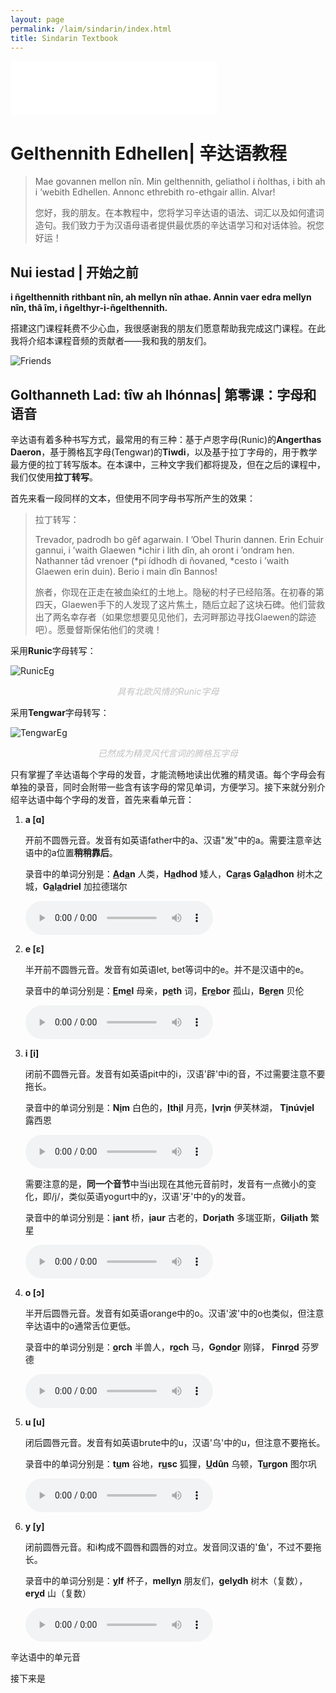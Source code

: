 ```yaml
---
layout: page
permalink: /laim/sindarin/index.html
title: Sindarin Textbook
---
```


<iframe frameborder="no" border="0" marginwidth="0" marginheight="0" width=330 height=86 src="//music.163.com/outchain/player?type=2&id=31108426&auto=0&height=66"></iframe>

# Gelthennith Edhellen| 辛达语教程

> Mae govannen mellon nîn. Min gelthennith, geliathol i ñolthas, i bith ah i ’webith Edhellen. Annonc ethrebith ro-ethgair allin. Alvar! 
>
> 您好，我的朋友。在本教程中，您将学习辛达语的语法、词汇以及如何遣词造句。我们致力于为汉语母语者提供最优质的辛达语学习和对话体验。祝您好运！

## Nui iestad | 开始之前

**i ñgelthennith rithbant nîn, ah mellyn nîn athae. Annin vaer edra mellyn nîn, thâ îm, i ñgelthyr-i-ñgelthennith.**

搭建这门课程耗费不少心血，我很感谢我的朋友们愿意帮助我完成这门课程。在此我将介绍本课程音频的贡献者——我和我的朋友们。

![Friends](https://kinnuch.github.io/laim/sindarin.assets/Friends.png)

## Golthanneth Lad: tîw ah lhónnas| 第零课：字母和语音

辛达语有着多种书写方式，最常用的有三种：基于卢恩字母(Runic)的**Angerthas Daeron**，基于腾格瓦字母(Tengwar)的**Tiwdi**，以及基于拉丁字母的，用于教学最方便的拉丁转写版本。在本课中，三种文字我们都将提及，但在之后的课程中，我们仅使用**拉丁转写**。

首先来看一段同样的文本，但使用不同字母书写所产生的效果：

> 拉丁转写：
>
> Trevador, padrodh bo gêf agarwain. I ’Obel Thurin dannen. Erin Echuir gannui, i ’waith
> Glaewen \*ichir i lith dîn, ah oront i ’ondram hen. Nathanner tâd vrenoer (\*pi ídhodh di
> ñovaned, \*cesto i ’waith Glaewen erin duin). Berio i main dîn Bannos!  
>
> 旅者，你现在正走在被血染红的土地上。隐秘的村子已经陷落。在初春的第四天，Glaewen手下的人发现了这片焦土，随后立起了这块石碑。他们营救出了两名幸存者（如果您想要见见他们，去河畔那边寻找Glaewen的踪迹吧）。愿曼督斯保佑他们的灵魂！

采用**Runic**字母转写：

![RunicEg](https://kinnuch.github.io/laim/sindarin.assets/RunicEg.png)

<center style="font-size:14px;color:#C0C0C0;"><i>具有北欧风情的Runic字母</i></center>

采用**Tengwar**字母转写：

![TengwarEg](https://kinnuch.github.io/laim/sindarin.assets/TengwarEg.png)

<center style="font-size:14px;color:#C0C0C0;"><i>已然成为精灵风代言词的腾格瓦字母</i></center>

只有掌握了辛达语每个字母的发音，才能流畅地读出优雅的精灵语。每个字母会有单独的录音，同时会附带一些含有该字母的常见单词，方便学习。接下来就分别介绍辛达语中每个字母的发音，首先来看单元音：

1. **a [ɑ]**

   开前不圆唇元音。发音有如英语father中的a、汉语"发"中的a。需要注意辛达语中的a位置**稍稍靠后**。

   录音中的单词分别是：**<u>A</u>d<u>a</u>n** 人类，**H<u>a</u>dhod** 矮人，**C<u>a</u>r<u>a</u>s G<u>a</u>l<u>a</u>dhon** 树木之城，**G<u>a</u>l<u>a</u>driel** 加拉德瑞尔

   <audio controls="controls"><source src="https://kinnuch.github.io/laim/sindarin.assets/Aman.mp3" type="audio/mpeg"></audio>

2. **e [ɛ]**

   半开前不圆唇元音。发音有如英语let, bet等词中的e。并不是汉语中的e。

   录音中的单词分别是：**<u>E</u>m<u>e</u>l** 母亲，**p<u>e</u>th** 词，**<u>E</u>r<u>e</u>bor** 孤山，**B<u>e</u>r<u>e</u>n** 贝伦

   <audio controls="controls"><source src="https://kinnuch.github.io/laim/sindarin.assets/Eman.mp3" type="audio/mpeg"></audio>

3. **i [i]**

   闭前不圆唇元音。发音有如英语pit中的i，汉语'辟'中i的音，不过需要注意不要拖长。

   录音中的单词分别是：**N<u>i</u>m** 白色的，**<u>I</u>th<u>i</u>l** 月亮，**<u>I</u>vr<u>i</u>n** 伊芙林湖， **T<u>i</u>núv<u>i</u>el** 露西恩

   <audio controls="controls"><source src="https://kinnuch.github.io/laim/sindarin.assets/Iman.mp3" type="audio/mpeg"></audio>

   需要注意的是，**同一个音节**中当i出现在其他元音前时，发音有一点微小的变化，即/j/，类似英语yogurt中的y，汉语'牙'中的y的发音。

   录音中的单词分别是：**<u>i</u>ant** 桥，**<u>i</u>aur** 古老的，**Dor<u>i</u>ath** 多瑞亚斯，**Gil<u>i</u>ath** 繁星

   <audio controls="controls"><source src="https://kinnuch.github.io/laim/sindarin.assets/Jman.mp3" type="audio/mpeg"></audio>

4. **o [ɔ]**

   半开后圆唇元音。发音有如英语orange中的o。汉语'波'中的o也类似，但注意辛达语中的o通常舌位更低。

   录音中的单词分别是：**<u>o</u>rch** 半兽人，**r<u>o</u>ch** 马，**G<u>o</u>nd<u>o</u>r** 刚铎， **Finr<u>o</u>d** 芬罗德

   <audio controls="controls"><source src="https://kinnuch.github.io/laim/sindarin.assets/Oman.mp3" type="audio/mpeg"></audio>

5. **u [u]**

   闭后圆唇元音。发音有如英语brute中的u，汉语'乌'中的u，但注意不要拖长。

   录音中的单词分别是：**t<u>u</u>m** 谷地，**r<u>u</u>sc** 狐狸，**<u>U</u>dûn** 乌顿，**T<u>u</u>rgon** 图尔巩

   <audio controls="controls"><source src="https://kinnuch.github.io/laim/sindarin.assets/Uman.mp3" type="audio/mpeg"></audio>

6. **y [y]**

   闭前圆唇元音。和i构成不圆唇和圆唇的对立。发音同汉语的'鱼'，不过不要拖长。

   录音中的单词分别是：**<u>y</u>lf** 杯子，**mell<u>y</u>n** 朋友们，**gel<u>y</u>dh** 树木（复数），**er<u>y</u>d** 山（复数）

   <audio controls="controls"><source src="https://kinnuch.github.io/laim/sindarin.assets/Yman.mp3" type="audio/mpeg"></audio>

辛达语中的单元音

接下来是
